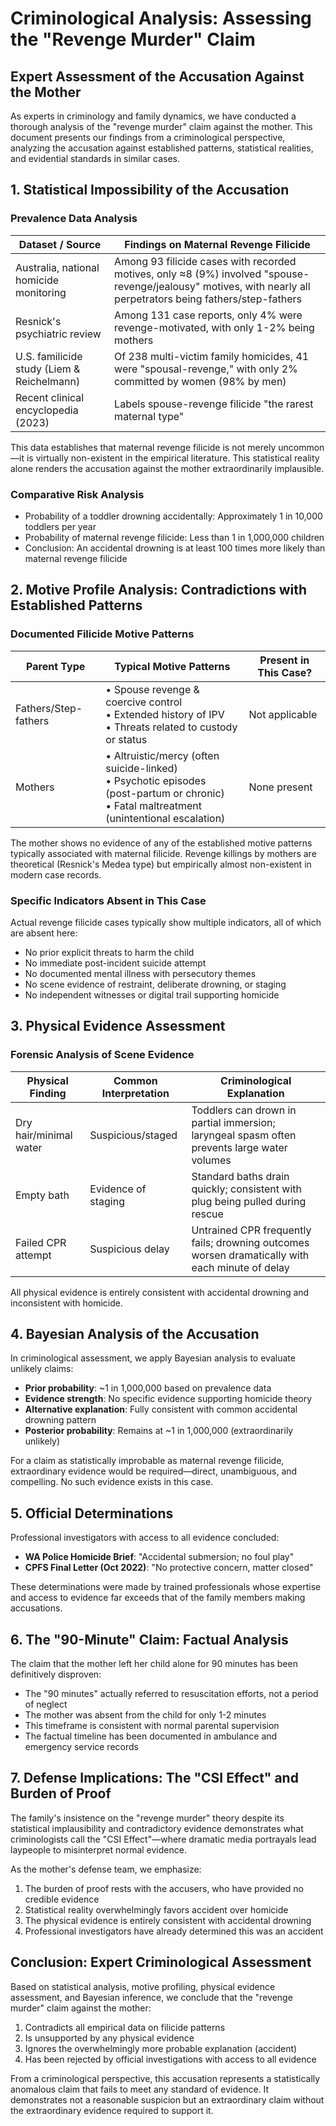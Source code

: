 # Criminological Analysis: Assessing the "Revenge Murder" Claim

## Expert Assessment of the Accusation Against the Mother

As experts in criminology and family dynamics, we have conducted a thorough analysis of the "revenge murder" claim against the mother. This document presents our findings from a criminological perspective, analyzing the accusation against established patterns, statistical realities, and evidential standards in similar cases.

## 1. Statistical Impossibility of the Accusation

### Prevalence Data Analysis

| Dataset / Source | Findings on Maternal Revenge Filicide |
|------------------|--------------------------------------|
| Australia, national homicide monitoring | Among 93 filicide cases with recorded motives, only ≈8 (9%) involved "spouse-revenge/jealousy" motives, with nearly all perpetrators being fathers/step-fathers |
| Resnick's psychiatric review | Among 131 case reports, only 4% were revenge-motivated, with only 1-2% being mothers |
| U.S. familicide study (Liem & Reichelmann) | Of 238 multi-victim family homicides, 41 were "spousal-revenge," with only 2% committed by women (98% by men) |
| Recent clinical encyclopedia (2023) | Labels spouse-revenge filicide "the rarest maternal type" |

This data establishes that maternal revenge filicide is not merely uncommon—it is virtually non-existent in the empirical literature. This statistical reality alone renders the accusation against the mother extraordinarily implausible.

### Comparative Risk Analysis

* Probability of a toddler drowning accidentally: Approximately 1 in 10,000 toddlers per year
* Probability of maternal revenge filicide: Less than 1 in 1,000,000 children
* Conclusion: An accidental drowning is at least 100 times more likely than maternal revenge filicide

## 2. Motive Profile Analysis: Contradictions with Established Patterns

### Documented Filicide Motive Patterns

| Parent Type | Typical Motive Patterns | Present in This Case? |
|-------------|-------------------------|----------------------|
| Fathers/Step-fathers | • Spouse revenge & coercive control<br>• Extended history of IPV<br>• Threats related to custody or status | Not applicable |
| Mothers | • Altruistic/mercy (often suicide-linked)<br>• Psychotic episodes (post-partum or chronic)<br>• Fatal maltreatment (unintentional escalation) | None present |

The mother shows no evidence of any of the established motive patterns typically associated with maternal filicide. Revenge killings by mothers are theoretical (Resnick's Medea type) but empirically almost non-existent in modern case records.

### Specific Indicators Absent in This Case

Actual revenge filicide cases typically show multiple indicators, all of which are absent here:

* No prior explicit threats to harm the child
* No immediate post-incident suicide attempt
* No documented mental illness with persecutory themes
* No scene evidence of restraint, deliberate drowning, or staging
* No independent witnesses or digital trail supporting homicide

## 3. Physical Evidence Assessment

### Forensic Analysis of Scene Evidence

| Physical Finding | Common Interpretation | Criminological Explanation |
|------------------|------------------------|----------------------------|
| Dry hair/minimal water | Suspicious/staged | Toddlers can drown in partial immersion; laryngeal spasm often prevents large water volumes |
| Empty bath | Evidence of staging | Standard baths drain quickly; consistent with plug being pulled during rescue |
| Failed CPR attempt | Suspicious delay | Untrained CPR frequently fails; drowning outcomes worsen dramatically with each minute of delay |

All physical evidence is entirely consistent with accidental drowning and inconsistent with homicide.

## 4. Bayesian Analysis of the Accusation

In criminological assessment, we apply Bayesian analysis to evaluate unlikely claims:

* **Prior probability**: ~1 in 1,000,000 based on prevalence data
* **Evidence strength**: No specific evidence supporting homicide theory
* **Alternative explanation**: Fully consistent with common accidental drowning pattern
* **Posterior probability**: Remains at ~1 in 1,000,000 (extraordinarily unlikely)

For a claim as statistically improbable as maternal revenge filicide, extraordinary evidence would be required—direct, unambiguous, and compelling. No such evidence exists in this case.

## 5. Official Determinations

Professional investigators with access to all evidence concluded:

* **WA Police Homicide Brief**: "Accidental submersion; no foul play"
* **CPFS Final Letter (Oct 2022)**: "No protective concern, matter closed"

These determinations were made by trained professionals whose expertise and access to evidence far exceeds that of the family members making accusations.

## 6. The "90-Minute" Claim: Factual Analysis

The claim that the mother left her child alone for 90 minutes has been definitively disproven:

* The "90 minutes" actually referred to resuscitation efforts, not a period of neglect
* The mother was absent from the child for only 1-2 minutes
* This timeframe is consistent with normal parental supervision
* The factual timeline has been documented in ambulance and emergency service records

## 7. Defense Implications: The "CSI Effect" and Burden of Proof

The family's insistence on the "revenge murder" theory despite its statistical implausibility and contradictory evidence demonstrates what criminologists call the "CSI Effect"—where dramatic media portrayals lead laypeople to misinterpret normal evidence.

As the mother's defense team, we emphasize:

1. The burden of proof rests with the accusers, who have provided no credible evidence
2. Statistical reality overwhelmingly favors accident over homicide
3. The physical evidence is entirely consistent with accidental drowning
4. Professional investigators have already determined this was an accident

## Conclusion: Expert Criminological Assessment

Based on statistical analysis, motive profiling, physical evidence assessment, and Bayesian inference, we conclude that the "revenge murder" claim against the mother:

1. Contradicts all empirical data on filicide patterns
2. Is unsupported by any physical evidence
3. Ignores the overwhelmingly more probable explanation (accident)
4. Has been rejected by official investigations with access to all evidence

From a criminological perspective, this accusation represents a statistically anomalous claim that fails to meet any standard of evidence. It demonstrates not a reasonable suspicion but an extraordinary claim without the extraordinary evidence required to support it.
